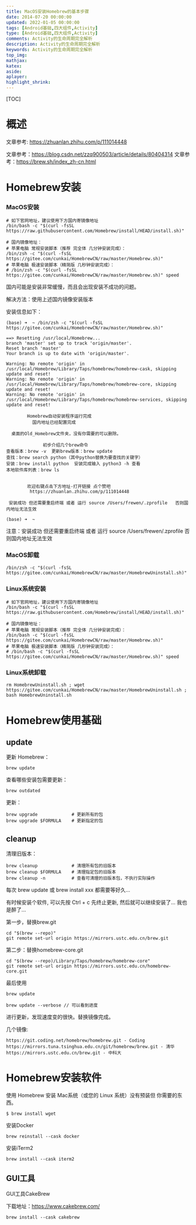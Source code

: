```yaml
---
title: MacOS安装Homebrew的基本步骤
date: 2014-07-20 00:00:00
updated: 2022-01-05 00:00:00
tags: [Android基础,四大组件,Activity]
type: [Android基础,四大组件,Activity]
comments: Activity的生命周期完全解析
description: Activity的生命周期完全解析
keywords: Activity的生命周期完全解析
top_img:
mathjax:
katex:
aside:
aplayer:
highlight_shrink:
---
```


[TOC]

# 概述

文章参考: https://zhuanlan.zhihu.com/p/111014448

文章参考：https://blog.csdn.net/zzq900503/article/details/80404314
		文章参考：https://brew.sh/index_zh-cn.html

# Homebrew安装

### MacOS安装


```shell
# 如下官网地址，建议使用下方国内寄镜像地址
/bin/bash -c "$(curl -fsSL https://raw.githubusercontent.com/Homebrew/install/HEAD/install.sh)"

# 国内镜像地址：
# 苹果电脑 常规安装脚本（推荐 完全体 几分钟安装完成）：
/bin/zsh -c "$(curl -fsSL https://gitee.com/cunkai/HomebrewCN/raw/master/Homebrew.sh)"
# 苹果电脑 极速安装脚本（精简版 几秒钟安装完成）：
# /bin/zsh -c "$(curl -fsSL https://gitee.com/cunkai/HomebrewCN/raw/master/Homebrew.sh)" speed
```

国内可能是安装非常缓慢，而且会出现安装不成功的问题。


解决方法：使用上述国内镜像安装版本

安装信息如下：

```shell
(base) ➜  ~ /bin/zsh -c "$(curl -fsSL https://gitee.com/cunkai/HomebrewCN/raw/master/Homebrew.sh)"

==> Resetting /usr/local/Homebrew...
branch 'master' set up to track 'origin/master'.
Reset branch 'master'
Your branch is up to date with 'origin/master'.

Warning: No remote 'origin' in /usr/local/Homebrew/Library/Taps/homebrew/homebrew-cask, skipping update and reset!
Warning: No remote 'origin' in /usr/local/Homebrew/Library/Taps/homebrew/homebrew-core, skipping update and reset!
Warning: No remote 'origin' in /usr/local/Homebrew/Library/Taps/homebrew/homebrew-services, skipping update and reset!

        Homebrew自动安装程序运行完成
          国内地址已经配置完成

  桌面的Old_Homebrew文件夹，没有你需要的可以删除。

              初步介绍几个brew命令
查看版本：brew -v  更新brew版本：brew update
查找：brew search python（其中python替换为要查找的关键字）
安装：brew install python  安装完成输入 python3 -h 查看
本地软件库列表：brew ls

        
        欢迎右键点击下方地址-打开链接 点个赞吧
         https://zhuanlan.zhihu.com/p/111014448 

 安装成功 但还需要重启终端 或者 运行 source /Users/frewen/.zprofile   否则国内地址无法生效

(base) ➜  ~
```

注意：安装成功 但还需要重启终端 或者 运行 source /Users/frewen/.zprofile   否则国内地址无法生效

### MacOS卸载

```shell
/bin/zsh -c "$(curl -fsSL https://gitee.com/cunkai/HomebrewCN/raw/master/HomebrewUninstall.sh)"
```

### Linux系统安装

```shell
# 如下官网地址，建议使用下方国内寄镜像地址
/bin/bash -c "$(curl -fsSL https://raw.githubusercontent.com/Homebrew/install/HEAD/install.sh)"

# 国内镜像地址：
# 苹果电脑 常规安装脚本（推荐 完全体 几分钟安装完成）：
/bin/bash -c "$(curl -fsSL https://gitee.com/cunkai/HomebrewCN/raw/master/Homebrew.sh)"
# 苹果电脑 极速安装脚本（精简版 几秒钟安装完成）：
# /bin/bash -c "$(curl -fsSL https://gitee.com/cunkai/HomebrewCN/raw/master/Homebrew.sh)" speed
```

### Linux系统卸载

```shell
rm HomebrewUninstall.sh ; wget https://gitee.com/cunkai/HomebrewCN/raw/master/HomebrewUninstall.sh ; bash HomebrewUninstall.sh
```



# Homebrew使用基础

## update

更新 Homebrew：

```
brew update
```

查看哪些安装包需要更新：

```
brew outdated
```

更新：

```
brew upgrade             # 更新所有的包
brew upgrade $FORMULA    # 更新指定的包
```

## cleanup

清理旧版本：

```
brew cleanup             # 清理所有包的旧版本
brew cleanup $FORMULA    # 清理指定包的旧版本
brew cleanup -n          # 查看可清理的旧版本包，不执行实际操作
```



每次 brew update 或 brew install xxx 都需要等好久…

有时候安装个软件, 可以先按 Ctrl + c 先终止更新, 然后就可以继续安装了… 我也是醉了…

第一步，替换brew.git

```shell
cd "$(brew --repo)"
git remote set-url origin https://mirrors.ustc.edu.cn/brew.git
```
第二步：替换homebrew-core.git

```shell
cd "$(brew --repo)/Library/Taps/homebrew/homebrew-core"
git remote set-url origin https://mirrors.ustc.edu.cn/homebrew-core.git
```
最后使用

```
brew update

brew update --verbose // 可以看到进度
```
进行更新，发现速度变的很快。替换镜像完成。


几个镜像:
```
https://git.coding.net/homebrew/homebrew.git - Coding
https://mirrors.tuna.tsinghua.edu.cn/git/homebrew/brew.git - 清华
https://mirrors.ustc.edu.cn/brew.git - 中科大
```



# Homebrew安装软件

使用 Homebrew 安装 Mac系统（或您的 Linux 系统）没有预装但 你需要的东西。

```shell
$ brew install wget
```

安装Docker

```shell
brew reinstall --cask docker
```

安装iTerm2

```shell
brew install --cask iterm2
```



## GUI工具

GUI工具CakeBrew

下载地址：https://www.cakebrew.com/


```
brew install --cask cakebrew
```
